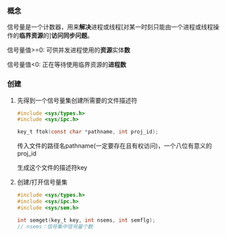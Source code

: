 ### 概念

信号量是一个计数器，用来**解决**进程或线程[对某一时刻只能由一个进程或线程操作的**临界资源**的]**访问同步问题**。

信号量值>=0: 可供并发进程使用的**资源**实体**数**

信号量值<0: 正在等待使用临界资源的**进程数**



### 创建

1. 先得到一个信号量集创建所需要的文件描述符

   ```C
   #include <sys/types.h>
   #include <sys/ipc.h>
   
   key_t ftok(const char *pathname, int proj_id);
   ```

   传入文件的路径名pathname(一定要存在且有权访问)，一个八位有意义的proj_id

   生成这个文件的描述符key

2. 创建/打开信号量集

   ```c
   #include <sys/types.h>
   #include <sys/ipc.h>
   #include <sys/sem.h>
   
   int semget(key_t key, int nsems, int semflg);
   // nsems：信号集中信号量个数
   ```

